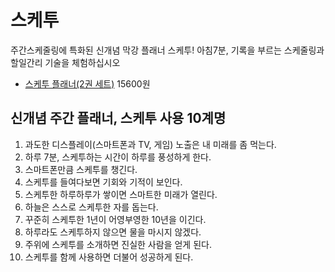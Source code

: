 # 스케투

주간스케줄링에 특화된 신개념 막강 플래너 스케투! 아침7분, 기록을 부르는 스케줄링과 할일간리 기술을 체험하십시오

- [스케투 플래너(2권 세트)](http://www.yes24.com/24/goods/34536262?scode=032&OzSrank=1) 15600원

## 신개념 주간 플래너, 스케투 사용 10계명

1. 과도한 디스플레이(스마트폰과 TV, 게임) 노출은 내 미래를 좀 먹는다.
2. 하루 7분, 스케투하는 시간이 하루를 풍성하게 한다. 
3. 스마트폰만큼 스케투를 챙긴다.
4. 스케투를 들여다보면 기회와 기적이 보인다. 
5. 스케투한 하루하루가 쌓이면 스마트한 미래가 열린다. 
6. 하늘은 스스로 스케투한 자를 돕는다.
7. 꾸준히 스케투한 1년이 어영부영한 10년을 이긴다. 
8. 하루라도 스케투하지 않으면 물을 마시지 않겠다.
9. 주위에 스케투를 소개하면 진실한 사람을 얻게 된다.
10. 스케투를 함께 사용하면 더불어 성공하게 된다.

